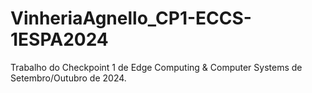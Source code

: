 # VinheriaAgnello_CP1-ECCS-1ESPA2024
Trabalho do Checkpoint 1 de Edge Computing &amp; Computer Systems de Setembro/Outubro de 2024.
